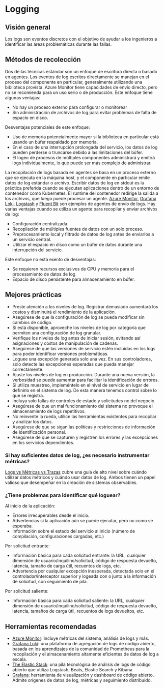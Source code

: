 # Logging

## Visión general

Los logs son eventos discretos con el objetivo de ayudar a los ingenieros a identificar las áreas problemáticas durante las fallas.

## Métodos de recolección

Dos de las técnicas estándar son un enfoque de escritura directa o basado en agentes.
Los eventos de log escritos directamente se manejan en el proceso del componente en particular, generalmente utilizando una biblioteca provista. Azure Monitor tiene capacidades de envío directo, pero no se recomienda para un uso serio o de producción. Este enfoque tiene algunas ventajas:

* No hay un proceso externo para configurar o monitorear
* Sin administración de archivos de log para evitar problemas de falta de espacio en disco.

Desventajas potenciales de este enfoque:

* Uso de memoria potencialmente mayor si la biblioteca en particular está usando un búfer respaldado por memoria.
* En el caso de una interrupción prolongada del servicio, los datos de log pueden perderse o truncarse debido a las limitaciones del búfer.
* El logeo de procesos de múltiples componentes administrará y emitirá logs individualmente, lo que puede ser más complejo de administrar.

La recopilación de logs basada en agentes se basa en un proceso externo que se ejecuta en la máquina host, y el componente en particular emite datos de log estándar o archivo. Escribir datos de log en stdout es la práctica preferida cuando se ejecutan aplicaciones dentro de un entorno de contenedor como Kubernetes. El runtime del contenedor redirige la salida a los archivos, que luego puede procesar un agente. [Azure Monitor](https://azure.microsoft.com/es-es/services/monitor/), [Grafana Loki](https://github.com/grafana/loki), [Logstash](https://www.elastic.co/es/logstash/) y [Fluent Bit](https://fluentbit.io/) son ejemplos de agentes de envío de logs.
Hay varias ventajas cuando se utiliza un agente para recopilar y enviar archivos de log:

* Configuración centralizada.
* Recopilación de múltiples fuentes de datos con un solo proceso.
* Preprocesamiento local y filtrado de datos de log antes de enviarlos a un servicio central.
* Utilizar el espacio en disco como un búfer de datos durante una interrupción del servicio.

Este enfoque no está exento de desventajas:

* Se requieren recursos exclusivos de CPU y memoria para el procesamiento de datos de log.
* Espacio de disco persistente para almacenamiento en búfer.

## Mejores prácticas

* Preste atención a los niveles de log. Registrar demasiado aumentará los costos y disminuirá el rendimiento de la aplicación.
* Asegúrese de que la configuración de log se pueda modificar sin cambios de código.
* Si está disponible, aproveche los niveles de log por categoría que permiten una configuración de log granular.
* Verifique los niveles de log antes de iniciar sesión, evitando así asignaciones y costos de manipulación de cadenas.
* Asegúrese de que las versiones de servicio estén incluidas en los logs para poder identificar versiones problemáticas.
* Loguee una excepción generada solo una vez. En sus controladores, solo detecte las excepciones esperadas que pueda manejar correctamente.
* Ajuste los niveles de log en producción. Durante una nueva versión, la verbosidad se puede aumentar para facilitar la identificación de errores.
* Si utiliza muestreo, impleméntelo en el nivel de servicio en lugar de definirlo en el sistema de log. De esta manera tenemos control sobre lo que se registra.
* Incluya solo fallas de controles de estado y solicitudes no del negocio.
* Asegúrese de que un mal funcionamiento del sistema no provoque el almacenamiento de logs repetitivos.
* No reinvente la rueda, utilice las herramientas existentes para recopilar y analizar los datos.
* Asegúrese de que se sigan las políticas y restricciones de información de identificación personal.
* Asegúrese de que se capturen y registren los errores y las excepciones en los servicios dependientes.

### Si hay suficientes datos de log, ¿es necesario instrumentar métricas?

[Logs vs Métricas vs Trazas](../log-vs-metric-vs-trace.md) cubre una guía de alto nivel sobre cuándo utilizar datos métricos y cuándo usar datos de log. Ambos tienen un papel valioso que desempeñar en la creación de sistemas observables.

### ¿Tiene problemas para identificar qué loguear?

Al inicio de la aplicación:

* Errores irrecuperables desde el inicio.
* Advertencias si la aplicación aún se puede ejecutar, pero no como se esperaba.
* Información sobre el estado del servicio al inicio (número de compilación, configuraciones cargadas, etc.)

Por solicitud entrante:

* Información básica para cada solicitud entrante: la URL, cualquier dimensión de usuario/inquilino/solicitud, código de respuesta devuelto, latencia, tamaño de carga útil, recuentos de logs, etc.
* Advertencia por cualquier excepción inesperada, detectada solo en el controlador/interceptor superior y logeada con o junto a la información de solicitud, con seguimiento de pila.

Por solicitud saliente:

* Información básica para cada solicitud saliente: la URL, cualquier dimensión de usuario/inquilino/solicitud, código de respuesta devuelto, latencia, tamaños de carga útil, recuentos de logs devueltos, etc.

## Herramientas recomendadas

* [Azure Monitor](https://docs.microsoft.com/es-es/azure/azure-monitor/overview): incluye métricas del sistema, análisis de logs y más.
* [Grafana Loki](https://grafana.com/oss/loki/): una plataforma de agregación de logs de código abierto, basada en los aprendizajes de la comunidad de Prometheus para la recopilación y el almacenamiento altamente eficientes de datos de log a escala.
* [The Elastic Stack](https://www.elastic.co/es/what-is/elk-stack): una pila tecnológica de análisis de logs de código abierto que utiliza Logstash, Beats, Elastic Search y Kibana.
* [Grafana](https://grafana.com/): herramienta de visualización y dashboard de código abierto. Admite orígenes de datos de log, métricas y seguimiento distribuido.

